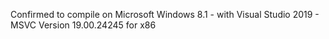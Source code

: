 
Confirmed to compile on
Microsoft Windows 8.1 - with Visual Studio 2019 - MSVC Version 19.00.24245 for x86

